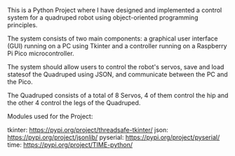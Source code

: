 This is a Python Project where I have designed and implemented a control system for a quadruped robot using object-oriented programming principles. 

The system consists of two main components: a graphical user interface (GUI) running on a PC using Tkinter and a controller running on a Raspberry Pi Pico microcontroller. 

The system should allow users to control the robot's servos, save and load statesof the Quadruped using JSON, and communicate between the PC and the Pico.

The Quadruped consists of a total of 8 Servos, 4 of them control the hip and the other 4 control the legs of the Quadruped.

Modules used for the Project:

tkinter: https://pypi.org/project/threadsafe-tkinter/
json: https://pypi.org/project/jsonlib/
pyserial: https://pypi.org/project/pyserial/
time: https://pypi.org/project/TIME-python/

